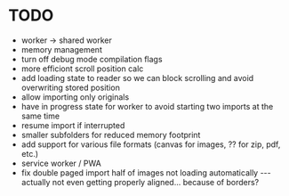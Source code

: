 # TODO

- worker -> shared worker
- memory management
- turn off debug mode compilation flags
- more efficiont scroll position calc
- add loading state to reader so we can block scrolling and avoid overwriting stored position
- allow importing only originals
- have in progress state for worker to avoid starting two imports at the same time
- resume import if interrupted
- smaller subfolders for reduced memory footprint
- add support for various file formats (canvas for images, ?? for zip, pdf, etc.)
- service worker / PWA
- fix double paged import half of images not loading automatically --- actually not even getting properly aligned... because of borders?
